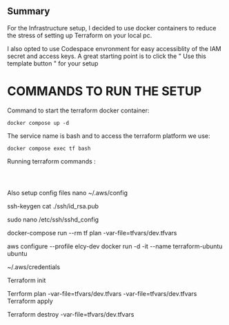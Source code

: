 ## Summary
For the Infrastructure setup, l decided to use docker containers to reduce the stress of setting up Terraform on your local pc.

I also opted to use Codespace envronment for easy accessiblity of the IAM secret and access keys. A great starting point is to click the " Use this template button " for your setup

# COMMANDS TO RUN THE SETUP
Command to start the terraform docker container:

```
docker compose up -d
```
The service name is bash and to access the terraform platform we use:
```
docker compose exec tf bash
```

Running terraform commands :

```docker compose run --rm tf init
```

```docker compose run --rm tf fmt
```
```docker-compose run --rm tf validate
```

Also setup config files
nano ~/.aws/config

ssh-keygen
cat ./ssh/id_rsa.pub

sudo nano /etc/ssh/sshd_config


docker-compose run --rm tf plan -var-file=tfvars/dev.tfvars


aws configure --profile elcy-dev
docker run -d -it --name terraform-ubuntu ubuntu

~/.aws/credentials

Terraform init

Terrform plan -var-file=tfvars/dev.tfvars
-var-file=tfvars/dev.tfvars
Terraform apply

Terraform destroy -var-file=tfvars/dev.tfvars